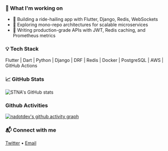 ### 🔭 What I'm working on
- 🚕 Building a ride-hailing app with Flutter, Django, Redis, WebSockets
- 🧱 Exploring mono-repo architectures for scalable microservices
- 🧪 Writing production-grade APIs with JWT, Redis caching, and Prometheus metrics

### 💡 Tech Stack
Flutter | Dart | Python | Django | DRF | Redis | Docker | PostgreSQL | AWS | GitHub Actions

### 📈 GitHub Stats
![STNA's GitHub stats](https://github-readme-stats.vercel.app/api?username=nadotdev&show_icons=true&theme=radical)

### Github Activities
[![nadotdev's github activity graph](https://github-readme-activity-graph.vercel.app/graph?username=nadotdev&theme=xcode)](https://github.com/nadotdev/)

### 📬 Connect with me
[Twitter](https://twitter.com/yourhandle) • [Email](mailto:you@example.com)
